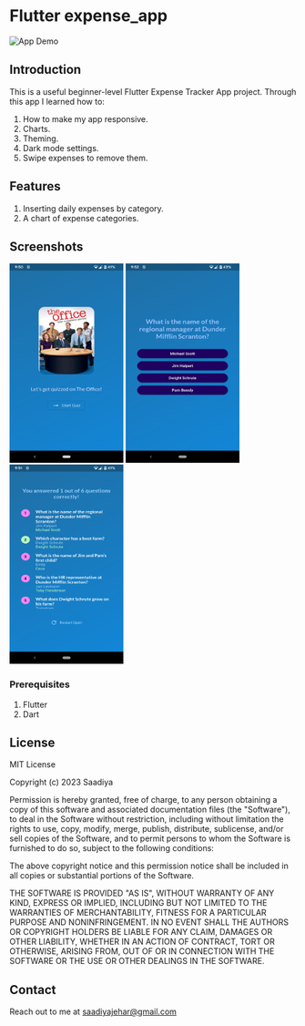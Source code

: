 # Flutter expense_app

<img src="https://github.com/saadiyaJ/quiz_app/blob/main/screenshots/quiz_app.gif" alt="App Demo" width="200" height="350">

## Introduction
This is a useful beginner-level Flutter Expense Tracker App project.
Through this app I learned how to:
1. How to make my app responsive.
2. Charts.
3. Theming.
4. Dark mode settings.
5. Swipe expenses to remove them.

## Features
1. Inserting daily expenses by category.
2. A chart of expense categories.



## Screenshots

<img src="https://github.com/saadiyaJ/quiz_app/blob/main/screenshots/quiz_app_opening.png" alt="App Demo" width="200" height="350">
<img src="https://github.com/saadiyaJ/quiz_app/blob/main/screenshots/quiz_app_questions.png" alt="App Demo" width="200" height="350">
<img src="https://github.com/saadiyaJ/quiz_app/blob/main/screenshots/quiz_app_results.png" alt="App Demo" width="200" height="350">


### Prerequisites

1. Flutter
2. Dart

## License

MIT License

Copyright (c) 2023 Saadiya

Permission is hereby granted, free of charge, to any person obtaining a copy
of this software and associated documentation files (the "Software"), to deal
in the Software without restriction, including without limitation the rights
to use, copy, modify, merge, publish, distribute, sublicense, and/or sell
copies of the Software, and to permit persons to whom the Software is
furnished to do so, subject to the following conditions:

The above copyright notice and this permission notice shall be included in all
copies or substantial portions of the Software.

THE SOFTWARE IS PROVIDED "AS IS", WITHOUT WARRANTY OF ANY KIND, EXPRESS OR
IMPLIED, INCLUDING BUT NOT LIMITED TO THE WARRANTIES OF MERCHANTABILITY,
FITNESS FOR A PARTICULAR PURPOSE AND NONINFRINGEMENT. IN NO EVENT SHALL THE
AUTHORS OR COPYRIGHT HOLDERS BE LIABLE FOR ANY CLAIM, DAMAGES OR OTHER
LIABILITY, WHETHER IN AN ACTION OF CONTRACT, TORT OR OTHERWISE, ARISING FROM,
OUT OF OR IN CONNECTION WITH THE SOFTWARE OR THE USE OR OTHER DEALINGS IN THE
SOFTWARE.


## Contact
Reach out to me at saadiyajehar@gmail.com

